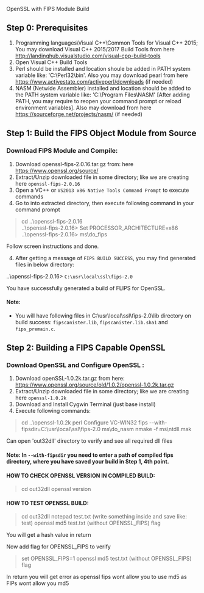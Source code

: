 OpenSSL with FIPS Module Build

## Step 0: Prerequisites

1. Programming languages\Visual C++\Common Tools for Visual C++ 2015; You may download Visual C++ 2015/2017 Build Tools from here http://landinghub.visualstudio.com/visual-cpp-build-tools
2. Open Visual C++ Build Tools
3. Perl should be installed and location shoule be added in PATH system variable like: 'C:\Perl32\bin'. Also you may download pearl from here https://www.activestate.com/activeperl/downloads (if needed)
4. NASM (Netwide Assembler) installed and location should be added to the PATH system variable like: 'C:\Program Files\NASM' [After adding PATH, you may require to reopen your command prompt or reload environment variables]. Also may download from here https://sourceforge.net/projects/nasm/ (if needed)

## Step 1: Build the FIPS Object Module from Source

### Download FIPS Module and Compile:
1. Download openssl-fips-2.0.16.tar.gz from: here https://www.openssl.org/source/
2. Extract/Unzip downloaded file in some directory; like we are creating here `openssl-fips-2.0.16`
3. Open a VC++ or `VS2013 x86 Native Tools Command Prompt` to execute commands
4. Go to into extracted directory, then execute following command in your command prompt

> cd ..\openssl-fips-2.0.16\
..\openssl-fips-2.0.16> Set PROCESSOR_ARCHITECTURE=x86
..\openssl-fips-2.0.16> ms\do_fips

Follow screen instructions and done.

4. After getting a message of `FIPS BUILD SUCCESS`, you may find generated files in below directory:

..\openssl-fips-2.0.16>	 `C:\usr\local\ssl\fips-2.0`

You have successfully generated a build of FLIPS for OpenSSL.

#### Note: 
- You will have following files in C:\usr\local\ssl\fips-2.0\lib directory on build success: `fipscanister.lib`, `fipscanister.lib.sha1` and `fips_premain.c`.


## Step 2: Building a FIPS Capable OpenSSL

### Download OpenSSL and Configure OpenSSL :
1. Download openSSL-1.0.2k.tar.gz from here: https://www.openssl.org/source/old/1.0.2/openssl-1.0.2k.tar.gz
2. Extract/Unzip downloaded file in some directory; like we are creating here `openssl-1.0.2k`
3. Download and Install Cygwin Terminal (just base install)
4. Execute following commands:

> cd ..\openssl-1.0.2k
> perl Configure VC-WIN32 fips --with-fipsdir=C:\usr\local\ssl\fips-2.0
> ms\do_nasm
> nmake -f ms\ntdll.mak

Can open 'out32dll' directory to verify and see all required dll files

#### Note: In `--with-­fipsdir` you need to enter a path of compiled fips directory, where you have saved your build in Step 1, 4th point.


#### HOW TO CHECK OPENSSL VERSION IN COMPILED BUILD:

> cd out32dll
> openssl version

#### HOW TO TEST OPENSSL BUILD:

> cd out32dll
> notepad test.txt   (write something inside and save like: test)
> openssl md5 test.txt  (without OPENSSL_FIPS) flag

You will get a hash value in return

Now add flag for OPENSSL_FIPS to verify

> set OPENSSL_FIPS=1
> openssl md5 test.txt  (without OPENSSL_FIPS) flag

In return you will get error as openssl fips wont allow you to use md5 as FIPs wont allow you md5
